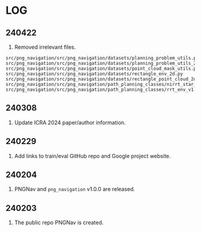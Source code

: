 # LOG

## 240422
1. Removed irrelevant files.
```
src/png_navigation/src/png_navigation/datasets/planning_problem_utils.py
src/png_navigation/src/png_navigation/datasets/planning_problem_utils_2d.py
src/png_navigation/src/png_navigation/datasets/point_cloud_mask_utils.py
src/png_navigation/src/png_navigation/datasets/rectangle_env_2d.py
src/png_navigation/src/png_navigation/datasets/rectangle_point_cloud_2d.py
src/png_navigation/src/png_navigation/path_planning_classes/nirrt_star_png_c_2d.py
src/png_navigation/src/png_navigation/path_planning_classes/rrt_env_v1.py
```

## 240308
1. Update ICRA 2024 paper/author information.
   
## 240229
1. Add links to train/eval GitHub repo and Google project website. 

## 240204
1. PNGNav and `png_navigation` v1.0.0 are released.

## 240203
1. The public repo PNGNav is created.